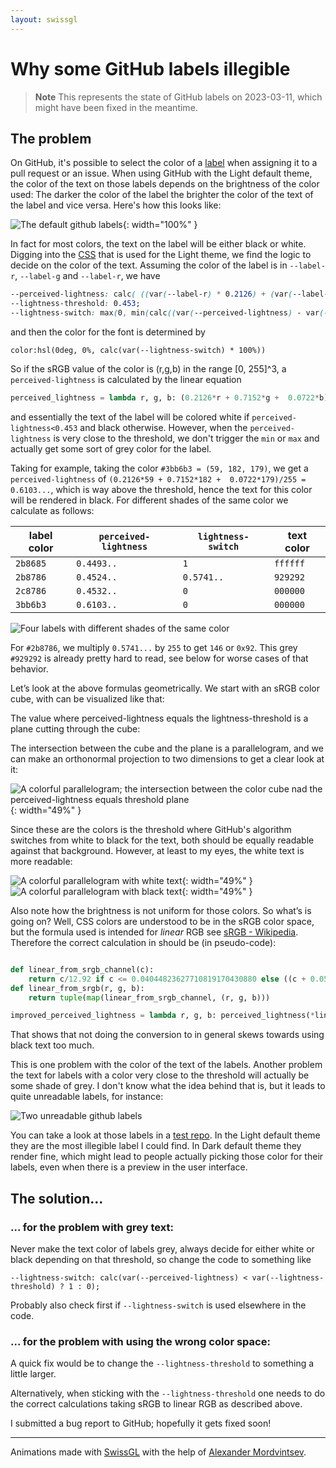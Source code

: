 ```yaml
---
layout: swissgl
---
```

# Why some GitHub labels illegible

> **Note**
> This represents the state of GitHub labels on 2023-03-11, which might have been fixed in the
> meantime.

## The problem
On GitHub, it's possible to select the color of a [label](https://docs.github.com/de/issues/using-labels-and-milestones-to-track-work/managing-labels) when assigning it to a pull request or an issue.  When using GitHub with the Light default theme, the color of the text on those labels depends on the brightness of the color used: The darker the color of the label the brighter the color of the text of the label and vice versa. Here's how this looks like:

![The default github labels](assets/images/github_labels/default_labels.png){: width="100%" }

In fact for most colors, the text on the label will be either black or white. Digging into the
[CSS](https://github.githubassets.com/assets/global-7f117b5cfae4.cssjavascript) that is used for the Light theme, we find the logic to decide on the color of the text. Assuming the color of the
label is in
`--label-r`, `--label-g` and `--label-r`, we have
```css
--perceived-lightness: calc( ((var(--label-r) * 0.2126) + (var(--label-g) * 0.7152) + (var(--label-b) * 0.0722)) / 255 );
--lightness-threshold: 0.453;
--lightness-switch: max(0, min(calc((var(--perceived-lightness) - var(--lightness-threshold)) * -1000), 1));
```
and then the color for the font is determined by
```
color:hsl(0deg, 0%, calc(var(--lightness-switch) * 100%))
```
So if the sRGB value of the color is (r,g,b) in the range [0, 255]^3, a `perceived-lightness` is calculated by the linear equation
```python
perceived_lightness = lambda r, g, b: (0.2126*r + 0.7152*g +  0.0722*b)/255
```
and essentially the text of the label will be colored white if `perceived-lightness<0.453` and black otherwise. However, when the `perceived-lightness` is very close to the threshold, we don't trigger the `min` or `max` and actually get some sort of grey color for the label.

Taking for example, taking the color `#3bb6b3 = (59, 182, 179)`, we get a `perceived-lightness` of `(0.2126*59 + 0.7152*182 +  0.0722*179)/255 = 0.6103...`, which is way above the threshold, hence the text for this color will be rendered in black.
For different shades of the same color we calculate as follows:

label color |  `perceived-lightness` | `lightness-switch`| text color
------------|------------------------|-------------------|------------
 `2b8685`   | `0.4493..`             | `1`               | `ffffff`
 `2b8786`   | `0.4524..`             | `0.5741..`        | `929292`
 `2c8786`   | `0.4532..`             | `0`               | `000000`
 `3bb6b3`   | `0.6103..`             | `0`               | `000000`

![Four labels with different shades of the same color](assets/images/github_labels/four_labels.png)

For `#2b8786`, we multiply `0.5741...` by `255` to get `146` or `0x92`. This grey `#929292` is already pretty hard to read, see below for worse cases of that behavior.

Let’s look at the above formulas geometrically.
We start with an sRGB color cube, with can be visualized like that:

<div id="demo">
  <canvas id="colorcube"></canvas>
</div>

The value where perceived-lightness equals the lightness-threshold is a plane cutting through the cube:

<div id="demo">
  <canvas id="cubecut"></canvas>
</div>


The intersection between the cube and the plane is a parallelogram, and we can make an orthonormal projection to two dimensions to get a clear look at it:

![A colorful parallelogram; the intersection between the color cube nad the perceived-lightness equals threshold plane](assets/images/github_labels/parallelogram.png){: width="49%" }

Since these are the colors is the threshold where GitHub's algorithm switches from white to black for the text, both should be equally readable against that background. However, at least to my eyes, the white text is more readable:


![A colorful parallelogram with white text](assets/images/github_labels/parallelogram_white_text.png){: width="49%" }
![A colorful parallelogram with black text](assets/images/github_labels/parallelogram_black_text.png){: width="49%" }

Also note how the brightness is not uniform for those colors.
So what’s is going on? Well, CSS colors are understood to be in the sRGB color space, but the formula used is intended for *linear* RGB see [sRGB - Wikipedia](https://en.wikipedia.org/wiki/SRGB).
Therefore the correct calculation in should be (in pseudo-code):

```python

def linear_from_srgb_channel(c):
    return c/12.92 if c <= 0.04044823627710819170430880 else ((c + 0.055)/1.055)**2.4
def linear_from_srgb(r, g, b):
    return tuple(map(linear_from_srgb_channel, (r, g, b)))

improved_perceived_lightness = lambda r, g, b: perceived_lightness(*linear_from_srgb(r, g, b))
```
That shows that not doing the conversion to in general skews towards using black text too much.

This is one problem with the color of the text of the labels. Another problem the text for labels with a color very close to the threshold will actually be some shade of grey. I don't know what the idea behind that is, but it leads to quite unreadable labels, for instance:

![Two unreadable github labels](assets/images/github_labels/unreadable_labels.png)

You can take a look at those labels in a [test repo](https://github.com/mo271/label_colors_test/labels). In the Light default theme they are the most illegible label I could find. In Dark default theme they render fine, which might lead to people actually picking those color for their labels, even when there is a preview in the user interface.

## The solution...

### ... for the problem with grey text:
Never make the text color of labels grey, always decide for either white or black depending on that threshold, so change the code to something like
 ```
 --lightness-switch: calc(var(--perceived-lightness) < var(--lightness-threshold) ? 1 : 0);
 ```
Probably also check first if `--lightness-switch` is used elsewhere in the code.
### ... for the problem with using the wrong color space:
A quick fix would be to change the `--lightness-threshold` to something a little larger.


Alternatively, when sticking with the `--lightness-threshold` one needs to do the correct calculations taking sRGB to linear RGB as described above.


I submitted a bug report to GitHub; hopefully it gets fixed soon!

------

Animations made with <a href="https://github.com/google/swissgl">SwissGL</a> with the help of [Alexander Mordvintsev](https://znah.net).

<script src='{{site.baseurl}}/github_labels.js'></script>
